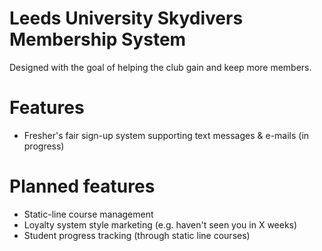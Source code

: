 # Leeds University Skydivers Membership System

Designed with the goal of helping the club gain and keep more members.

# Features

* Fresher's fair sign-up system supporting text messages & e-mails (in progress)

# Planned features

* Static-line course management
* Loyalty system style marketing (e.g. haven't seen you in X weeks)
* Student progress tracking (through static line courses)
